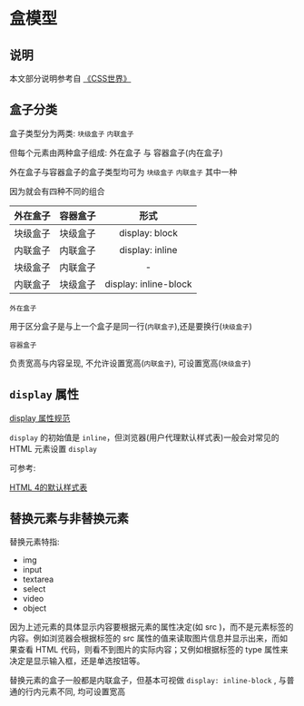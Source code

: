 # 盒模型

## 说明

本文部分说明参考自 [《CSS世界》](https://demo.cssworld.cn/)

## 盒子分类

盒子类型分为两类: `块级盒子` `内联盒子`

但每个元素由两种盒子组成: 外在盒子 与 容器盒子(内在盒子)

外在盒子与容器盒子的盒子类型均可为 `块级盒子` `内联盒子` 其中一种

因为就会有四种不同的组合

|外在盒子|容器盒子|形式|
|-------|------|:--:|
|块级盒子|块级盒子|display: block|
|内联盒子|内联盒子|display: inline|
|块级盒子|内联盒子|-|
|内联盒子|块级盒子|display: inline-block|

`外在盒子`

用于区分盒子是与上一个盒子是同一行(`内联盒子`),还是要换行(`块级盒子`)

`容器盒子`

负责宽高与内容呈现, 不允许设置宽高(`内联盒子`), 可设置宽高(`块级盒子`)

## `display` 属性

[display 属性规范](http://www.ayqy.net/doc/css2-1/visuren.html#display-prop)

`display` 的初始值是 `inline`，但浏览器(用户代理默认样式表)一般会对常见的 HTML 元素设置 `display` 

可参考:

[HTML 4的默认样式表](http://www.ayqy.net/doc/css2-1/sample.html)

## 替换元素与非替换元素

替换元素特指:

- img
- input
- textarea
- select
- video
- object

因为上述元素的具体显示内容要根据元素的属性决定(如 src )，而不是元素标签的内容。例如浏览器会根据标签的 src 属性的值来读取图片信息并显示出来，而如果查看 HTML 代码，则看不到图片的实际内容；又例如根据标签的 type 属性来决定是显示输入框，还是单选按钮等。

替换元素的盒子一般都是内联盒子，但基本可视做 `display: inline-block` , 与普通的行内元素不同, 均可设置宽高


